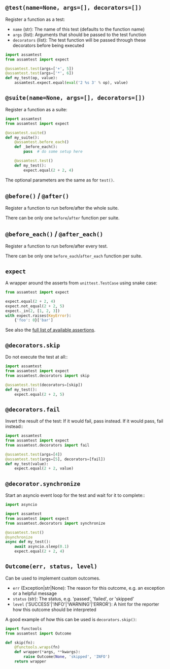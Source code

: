 ## `@test(name=None, args=[], decorators=[])`

Register a function as a test:

*	`name` (str): The name of this test (defaults to the function name)
*	`args` (list): Arguments that should be passed to the test function
*	`decorators` (list): The test function will be passed through these decorators before being executed

```python
import assamtest
from assamtest import expect

@assamtest.test(args=['+', 5])
@assamtest.test(args=['*', 6])
def my_test(op, value):
	assamtest.expect.equal(eval('2 %s 3' % op), value)
```

## `@suite(name=None, args=[], decorators=[])`

Register a function as a suite:

```python
import assamtest
from assamtest import expect

@assamtest.suite()
def my_suite():
	@assamtest.before_each()
	def _before_each():
		pass  # do some setup here

	@assamtest.test()
	def my_test():
		expect.equal(2 + 2, 4)
```

The optional parameters are the same as for `test()`.

## `@before()` / `@after()`

Register a function to run before/after the whole suite.

There can be only one `before`/`after` function per suite.

## `@before_each()` / `@after_each()`

Register a function to run before/after every test.

There can be only one `before_each`/`after_each` function per suite.

## `expect`

A wrapper around the asserts from `unittest.TestCase` using snake case:

```python
from assamtest import expect

expect.equal(2 + 2, 4)
expect.not_equal(2 + 2, 5)
expect._in(2, [1, 2, 3])
with expect.raises(KeyError):
	{'foo': 0}['bar']
```

See also the [full list of available assertions](https://docs.python.org/3/library/unittest.html?highlight=unittest%20testcase#assert-methods>).

## `@decorators.skip`

Do not execute the test at all::

```python
import assamtest
from assamtest import expect
from assamtest.decorators import skip

@assamtest.test(decorators=[skip])
def my_test():
	expect.equal(2 + 2, 5)
```

## `@decorators.fail`

Invert the result of the test: If it would fail, pass instead. If it would
pass, fail instead::

```python
import assamtest
from assamtest import expect
from assamtest.decorators import fail

@assamtest.test(args=[4])
@assamtest.test(args=[5], decorators=[fail])
def my_test(value):
	expect.equal(2 + 2, value)
```

## `@decorator.synchronize`

Start an asyncio event loop for the test and wait for it to complete::

```python
import asyncio

import assamtest
from assamtest import expect
from assamtest.decorators import synchronize

@assamtest.test()
@synchronize
async def my_test():
	await asyncio.sleep(0.1)
	expect.equal(2 + 2, 4)
```

## `Outcome(err, status, level)`

Can be used to implement custom outcomes.

*	`err` (Exception|str|None): The reason for this outcome, e.g. an exception or a helpful message
*	`status` (str): The status, e.g. 'passed', 'failed', or 'skipped'
*	`level` ('SUCCESS'|'INFO'|'WARNING'|'ERROR'): A hint for the reporter how this outcome should be interpreted

A good example of how this can be used is `decorators.skip()`:

```python
import functools
from assamtest import Outcome

def skip(fn):
	@functools.wraps(fn)
	def wrapper(*args, **kwargs):
		raise Outcome(None, 'skipped', 'INFO')
	return wrapper
```
